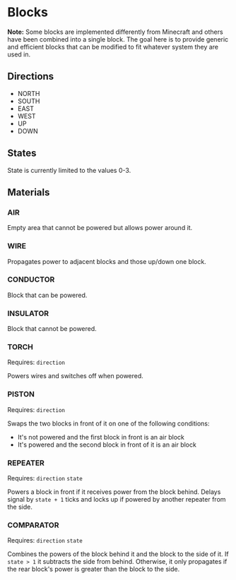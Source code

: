 Blocks
======

**Note:** Some blocks are implemented differently from Minecraft and others have been combined into a single block.
The goal here is to provide generic and efficient blocks that can be modified to fit whatever system they are used in.

Directions
----------

* NORTH
* SOUTH
* EAST
* WEST
* UP
* DOWN

States
------

State is currently limited to the values 0-3.

Materials
---------

### AIR

Empty area that cannot be powered but allows power around it.

### WIRE

Propagates power to adjacent blocks and those up/down one block.

### CONDUCTOR

Block that can be powered.

### INSULATOR

Block that cannot be powered.

### TORCH

Requires: `direction`

Powers wires and switches off when powered.

### PISTON

Requires: `direction`

Swaps the two blocks in front of it on one of the following conditions:

* It's not powered and the first block in front is an air block
* It's powered and the second block in front of it is an air block

### REPEATER

Requires: `direction` `state`

Powers a block in front if it receives power from the block behind.
Delays signal by `state + 1` ticks and locks up if powered by another repeater from the side.

### COMPARATOR

Requires: `direction` `state`

Combines the powers of the block behind it and the block to the side of it.
If `state > 1` it subtracts the side from behind.
Otherwise, it only propagates if the rear block's power is greater than the block to the side.

